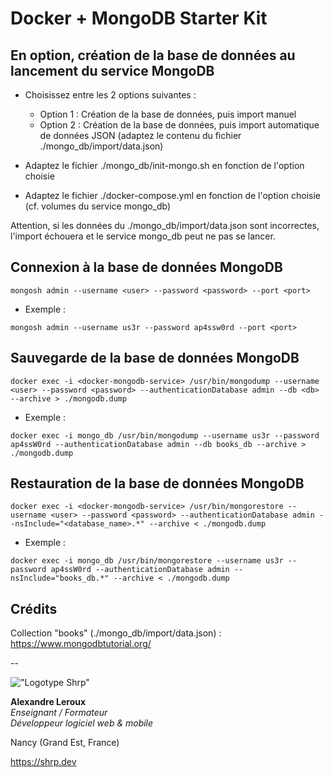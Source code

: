# Docker + MongoDB Starter Kit

## En option, création de la base de données au lancement du service MongoDB

- Choisissez entre les 2 options suivantes :
  - Option 1 : Création de la base de données, puis import manuel
  - Option 2 : Création de la base de données, puis import automatique de données JSON (adaptez le contenu du fichier ./mongo_db/import/data.json)

- Adaptez le fichier ./mongo_db/init-mongo.sh en fonction de l'option choisie

- Adaptez le fichier ./docker-compose.yml en fonction de l'option choisie (cf. volumes du service mongo_db)

Attention, si les données du ./mongo_db/import/data.json sont incorrectes, l'import échouera et le service mongo_db peut ne pas se lancer.

## Connexion à la base de données MongoDB

```SH
mongosh admin --username <user> --password <password> --port <port>
```

- Exemple :

```SH
mongosh admin --username us3r --password ap4ssw0rd --port <port>
```

## Sauvegarde de la base de données MongoDB

```SH
docker exec -i <docker-mongodb-service> /usr/bin/mongodump --username <user> --password <password> --authenticationDatabase admin --db <db> --archive > ./mongodb.dump
```

- Exemple :

```SH
docker exec -i mongo_db /usr/bin/mongodump --username us3r --password ap4ssW0rd --authenticationDatabase admin --db books_db --archive > ./mongodb.dump
```

## Restauration de la base de données MongoDB

```SH
docker exec -i <docker-mongodb-service> /usr/bin/mongorestore --username <user> --password <password> --authenticationDatabase admin --nsInclude="<database_name>.*" --archive < ./mongodb.dump
```

- Exemple :

```SH
docker exec -i mongo_db /usr/bin/mongorestore --username us3r --password ap4ssW0rd --authenticationDatabase admin --nsInclude="books_db.*" --archive < ./mongodb.dump
```

## Crédits

Collection "books" (./mongo_db/import/data.json) : <https://www.mongodbtutorial.org/>

--

!["Logotype Shrp"](https://shrp.dev/images/shrp.png)

__Alexandre Leroux__  
_Enseignant / Formateur_  
_Développeur logiciel web & mobile_

Nancy (Grand Est, France)

<https://shrp.dev>

